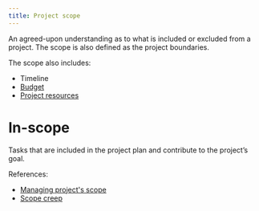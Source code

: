 ```yaml
---
title: Project scope
---
```

An agreed-upon understanding as to what is included or excluded from a project.
The scope is also defined as the project boundaries. 

The scope also includes:
- Timeline
- [Budget](project-initiation/budget/budget.md)
- [Project resources](project-initiation/project-resources.md)

# In-scope 
Tasks that are included in the project plan and contribute to the project’s goal.


References:
- [Managing project's scope](project-initiation/scope/managing-projects-scope.md)
- [Scope creep](project-initiation/scope/scope-creep.md)